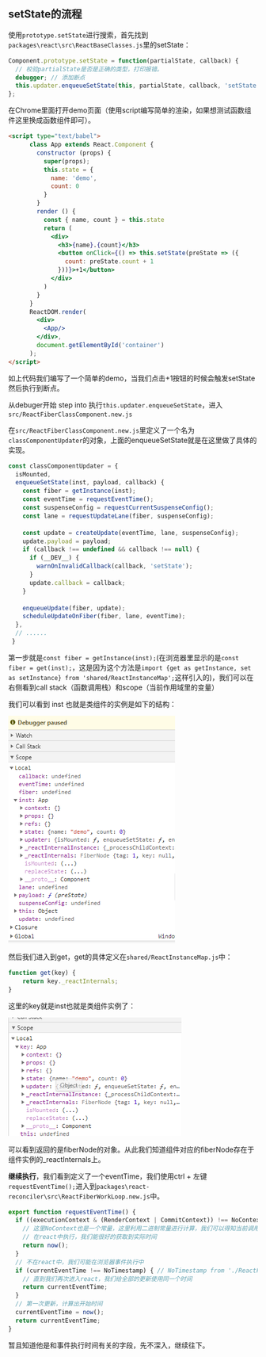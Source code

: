 ## setState的流程

使用`prototype.setState`进行搜索，首先找到`packages\react\src\ReactBaseClasses.js`里的setState：

```ts
Component.prototype.setState = function(partialState, callback) {
  // 校验partialState是否是正确的类型，打印报错。
  debugger; // 添加断点
  this.updater.enqueueSetState(this, partialState, callback, 'setState');
};
```

在Chrome里面打开demo页面（使用script编写简单的渲染，如果想测试函数组件这里换成函数组件即可）。

```html
<script type="text/babel">
      class App extends React.Component {
        constructor (props) {
          super(props);
          this.state = {
            name: 'demo',
            count: 0
          }
        }
        render () {
          const { name, count } = this.state
          return (
            <div>
              <h3>{name}.{count}</h3>
              <button onClick={() => this.setState(preState => ({
                count: preState.count + 1
              }))}>+1</button>
            </div>
          )
        }
      }
      ReactDOM.render(
        <div>
          <App/>
        </div>,
        document.getElementById('container')
      );
</script>
```

如上代码我们编写了一个简单的demo，当我们点击+1按钮的时候会触发setState然后执行到断点。

从debuger开始 step into 执行`this.updater.enqueueSetState`，进入`src/ReactFiberClassComponent.new.js`

在`src/ReactFiberClassComponent.new.js`里定义了一个名为`classComponentUpdater`的对象，上面的enqueueSetState就是在这里做了具体的实现。

```ts
const classComponentUpdater = {
  isMounted,
  enqueueSetState(inst, payload, callback) {
    const fiber = getInstance(inst);
    const eventTime = requestEventTime();
    const suspenseConfig = requestCurrentSuspenseConfig();
    const lane = requestUpdateLane(fiber, suspenseConfig);

    const update = createUpdate(eventTime, lane, suspenseConfig);
    update.payload = payload;
    if (callback !== undefined && callback !== null) {
      if (__DEV__) {
        warnOnInvalidCallback(callback, 'setState');
      }
      update.callback = callback;
    }

    enqueueUpdate(fiber, update);
    scheduleUpdateOnFiber(fiber, lane, eventTime);
  },
  // ......
 }
```

第一步就是`const fiber = getInstance(inst);`(在浏览器里显示的是`const fiber = get(inst);`，这是因为这个方法是`import {get as getInstance, set as setInstance} from 'shared/ReactInstanceMap';`这样引入的)，我们可以在右侧看到call stack（函数调用栈）和scope（当前作用域里的变量）

我们可以看到 inst 也就是类组件的实例是如下的结构：

![](../images/inst.png)

然后我们进入到get，get的具体定义在`shared/ReactInstanceMap.js`中：

```ts
function get(key) {
    return key._reactInternals;
}
```

这里的key就是inst也就是类组件实例了：

![](../images/key.png)

可以看到返回的是fiberNode的对象。从此我们知道组件对应的fiberNode存在于组件实例的_reactInternals上。

**继续执行**，我们看到定义了一个eventTime，我们使用ctrl + 左键`requestEventTime();`进入到`packages\react-reconciler\src\ReactFiberWorkLoop.new.js`中。

```ts
export function requestEventTime() {
  if ((executionContext & (RenderContext | CommitContext)) !== NoContext) {
    // 这里NoContext也是一个常量，这里利用二进制常量进行计算，我们可以得知当前调用栈是什么状态
    // 在react中执行，我们能很好的获取到实际时间
    return now();
  }
  // 不在react中，我们可能在浏览器事件执行中
  if (currentEventTime !== NoTimestamp) { // NoTimestamp from './ReactFiberLane'，是常量-1。
    // 直到我们再次进入react，我们给全部的更新使用同一个时间
    return currentEventTime;
  }
  // 第一次更新，计算出开始时间
  currentEventTime = now();
  return currentEventTime;
}
```

暂且知道他是和事件执行时间有关的字段，先不深入，继续往下。